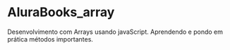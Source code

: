 # AluraBooks_array
Desenvolvimento com Arrays usando javaScript. Aprendendo e pondo em prática métodos importantes. 
